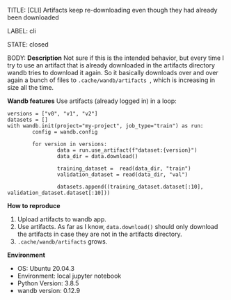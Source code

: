 TITLE:
[CLI] Artifacts keep re-downloading even though they had already been downloaded

LABEL:
cli

STATE:
closed

BODY:
**Description**
Not sure if this is the intended behavior, but every time I try to use an artifact that is already downloaded in the artifacts directory wandb tries to download it again. So it basically downloads over and over again a bunch of files to `.cache/wandb/artifacts `, which is increasing in size all the time.

**Wandb features**
Use artifacts (already logged in) in a loop:
```
versions = ["v0", "v1", "v2"]
datasets = []
with wandb.init(project="my-project", job_type="train") as run:
        config = wandb.config

        for version in versions:
                data = run.use_artifact(f"dataset:{version}")
                data_dir = data.download()

                training_dataset =  read(data_dir, "train")
                validation_dataset = read(data_dir, "val")

                datasets.append((training_dataset.dataset[:10], validation_dataset.dataset[:10]))
```

**How to reproduce**
1. Upload artifacts to wandb app.
2. Use artifacts. As far as I know, `data.download()` should only download the artifacts in case they are not in the artifacts directory.
3. `.cache/wandb/artifacts` grows.

**Environment**
- OS:  Ubuntu 20.04.3
- Environment: local jupyter notebook
- Python Version: 3.8.5
- wandb version: 0.12.9


